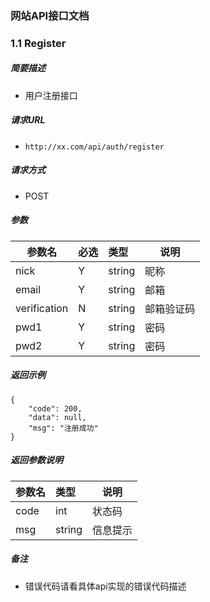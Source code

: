 ### 网站API接口文档

### 1.1 Register


##### 简要描述

- 用户注册接口

##### 请求URL
- ` http://xx.com/api/auth/register `
##### 请求方式
- POST 

##### 参数

|参数名|必选|类型|说明|
|-----    |:---|:----- |-----   |
| nick |Y  |string | 昵称 |
| email |Y  |string | 邮箱  |
| verification | N    | string | 邮箱验证码 |
| pwd1         | Y    | string | 密码       |
| pwd2         | Y    | string | 密码       |

##### 返回示例 

``` 
{
    "code": 200,
    "data": null,
    "msg": "注册成功"
}
```

##### 返回参数说明 

|参数名|类型|说明|
|:-----  |:-----|-----                           |
| code   |int   |状态码  |
| msg    |string |信息提示 |

##### 备注 

- 错误代码请看具体api实现的错误代码描述





